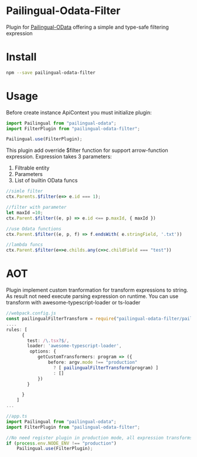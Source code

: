 ﻿# Pailingual-Odata-Filter
Plugin for [Pailingual-OData](https://github.com/geniusP/pailingual-odata) offering a simple and type-safe filtering expression

# Install
```bash
npm --save pailingual-odata-filter
```

# Usage

Before create instance ApiContext you must initialize plugin:
```ts
import Pailingual from "pailingual-odata";
import FilterPlugin from "pailingual-odata-filter";

Pailingual.use(FilterPlugin);
```

This plugin add override $filter function for support arrow-function expression.
Expression takes 3 parameters:
  1. Filtrable entity
  2. Parameters
  3. List of builtin OData funcs
  
```ts
//simle filter
ctx.Parents.$filter(e=> e.id === 1);

//filter with parameter
let maxId =10;
ctx.Parent.$filter((e, p) => e.id <== p.maxId, { maxId })

//use Odata functions
ctx.Parent.$filter((e, p, f) => f.endsWith( e.stringField, '.txt'))

//lambda funcs
ctx.Parent.$filter(e=>e.childs.any(c=>c.childField === "test"))
```

# AOT
Plugin implement custom tranformation for transform expressions to string. As result not need execute parsing expression on runtime.
You can use transform with awesome-typescript-loader or ts-loader

```ts
//webpack.config.js
const pailingualFilterTransform = require("pailingual-odata-filter/pailingualFilterTransform");
....
rules: [
      {
        test: /\.tsx?$/,
        loader: 'awesome-typescript-loader',
         options: {
            getCustomTransformers: program => ({
                before: argv.mode !== "production"
                  ? [ pailingualFilterTransform(program) ]
                  : []
            })
        }

      }
    ]
...

//app.ts
import Pailingual from "pailingual-odata";
import FilterPlugin from "pailingual-odata-filter";

//No need register plugin in production mode, all expression transforms to string
if (process.env.NODE_ENV !== "production")
    Pailingual.use(FilterPlugin);

```


